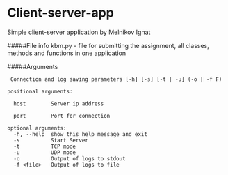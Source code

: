 # Client-server-app
Simple client-server application by Melnikov Ignat

#####File info
kbm.py - file for submitting the assignment, all classes, methods and functions in one application

#####Arguments
~~~~
 Connection and log saving parameters [-h] [-s] [-t | -u] (-o | -f F)
                                       
positional arguments:

  host        Server ip address

  port        Port for connection

optional arguments:
  -h, --help  show this help message and exit
  -s          Start Server
  -t          TCP mode
  -u          UDP mode
  -o          Output of logs to stdout
  -f <file>   Output of logs to file